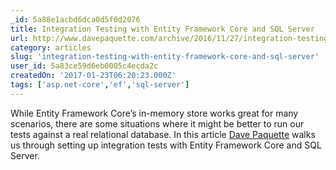 ```yaml
---
_id: 5a88e1acbd6dca0d5f0d2076
title: Integration Testing with Entity Framework Core and SQL Server
url: http://www.davepaquette.com/archive/2016/11/27/integration-testing-with-entity-framework-core-and-sql-server.aspx
category: articles
slug: 'integration-testing-with-entity-framework-core-and-sql-server'
user_id: 5a83ce59d6eb0005c4ecda2c
createdOn: '2017-01-23T06:20:23.000Z'
tags: ['asp.net-core','ef','sql-server']
---
```


While Entity Framework Core’s in-memory store works great for many scenarios, there are some situations where it might be better to run our tests against a real relational database. In this article <a href="http://www.davepaquette.com/">Dave Paquette</a> walks us through setting up integration tests with Entity Framework Core and SQL Server.
